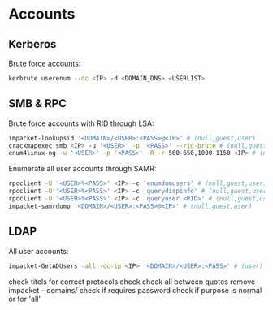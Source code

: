# Accounts
## Kerberos
Brute force accounts:
```bash
kerbrute userenum --dc <IP> -d <DOMAIN_DNS> <USERLIST>
```

## SMB & RPC
Brute force accounts with RID through LSA:
```bash
impacket-lookupsid '<DOMAIN>/<USER>:<PASS>@<IP>' # (null,guest,user)
crackmapexec smb <IP> -u '<USER>' -p '<PASS>' --rid-brute # (null,guest,user)
enum4linux-ng -u '<USER>' -p '<PASS>' -R -r 500-650,1000-1150 <IP> # (null,guest,user)
```

Enumerate all user accounts through SAMR:
```bash
rpcclient -U '<USER>%<PASS>' <IP> -c 'enumdomusers' # (null,guest,user)
rpcclient -U '<USER>%<PASS>' <IP> -c 'querydispinfo' # (null,guest,user)
rpcclient -U '<USER>%<PASS>' <IP> -c 'queryuser <RID>' # (null,guest,user)
impacket-samrdump '<DOMAIN>/<USER>:<PASS>@<IP>' # (null,guest,user)
```

## LDAP
All user accounts:
```bash
impacket-GetADUsers -all -dc-ip <IP> '<DOMAIN>/<USER>:<PASS>' # (user)
```

check titels for correct protocols
check <ip> <domain>
check all <user> between quotes
remove impacket - domains/
check if requires password
check if purpose is normal or for 'all'